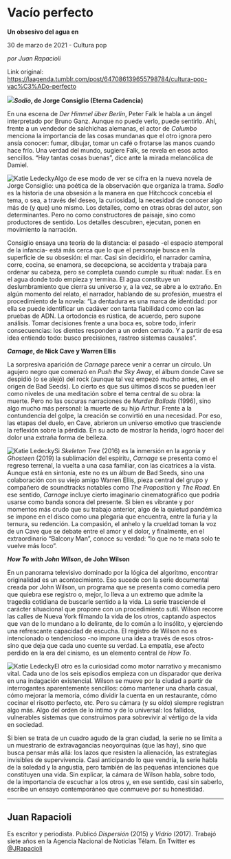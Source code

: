 # Vacío perfecto

**Un obsesivo del agua en**

30 de marzo de 2021 - Cultura pop

_por Juan Rapacioli_

Link original: https://laagenda.tumblr.com/post/647086139655798784/cultura-pop-vac%C3%ADo-perfecto

![](https://64.media.tumblr.com/a3a4224a5adc7f9ebd502ff52a1e20b4/7363e15c5fbcedce-72/s500x750/551c0a1a7f6f8a52fe09848ae0bbea23b847faee.jpg)***Sodio*, de Jorge Consiglio (Eterna Cadencia)** 

En una escena de *Der Himmel über Berlin*, Peter Falk le habla a un ángel interpretado por Bruno Ganz. Aunque no puede verlo, puede sentirlo. Ahí, frente a un vendedor de salchichas alemanas, el actor de *Columbo* menciona la importancia de las cosas mundanas que el otro ignora pero ansía conocer: fumar, dibujar, tomar un café o frotarse las manos cuando hace frío. Una verdad del mundo, sugiere Falk, se revela en esos actos sencillos. “Hay tantas cosas buenas”, dice ante la mirada melancólica de Damiel.

![Katie Ledecky](https://64.media.tumblr.com/755babb61571203b2459571bc4840a17/7363e15c5fbcedce-68/s250x400/f66063ecb58a0200c814c2ffb18b2b73f0d448c2.jpg)Algo de ese modo de ver se cifra en la nueva novela de Jorge Consiglio: una poética de la observación que organiza la trama. *Sodio* es la historia de una obsesión a la manera en que Hitchcock concebía el tema, o sea, a través del deseo, la curiosidad, la necesidad de conocer algo más de (y que) uno mismo. Los detalles, como en otras obras del autor, son determinantes. Pero no como constructores de paisaje, sino como productores de sentido. Los detalles descubren, ejecutan, ponen en movimiento la narración. 

Consiglio ensaya una teoría de la distancia: el pasado -el espacio atemporal de la infancia- está más cerca que lo que el personaje busca en la superficie de su obsesión: el mar. Casi sin decidirlo, el narrador camina, corre, cocina, se enamora, se decepciona, se accidenta y trabaja para ordenar su cabeza, pero se completa cuando cumple su ritual: nadar. Es en el agua donde todo empieza y termina. El agua constituye un deslumbramiento que cierra su universo y, a la vez, se abre a lo extraño. En algún momento del relato, el narrador, hablando de su profesión, muestra el procedimiento de la novela: “La dentadura es una marca de identidad: por ella se puede identificar un cadáver con tanta fiabilidad como con las pruebas de ADN. La ortodoncia es rústica, de acuerdo, pero supone análisis. Tomar decisiones frente a una boca es, sobre todo, inferir consecuencias: los dientes responden a un orden cerrado. Y a partir de esa idea entiendo todo: busco precisiones, rastreo sistemas causales”.

***Carnage*, de Nick Cave y Warren Ellis** 

La sorpresiva aparición de *Carnage* parece venir a cerrar un círculo. Un agujero negro que comenzó en *Push the Sky Away*, el álbum donde Cave se despidió (o se alejó) del rock (aunque tal vez empezó mucho antes, en el origen de Bad Seeds). Lo cierto es que sus últimos discos se pueden leer como niveles de una meditación sobre el tema central de su obra: la muerte. Pero no las oscuras narraciones de *Murder Ballads* (1996), sino algo mucho más personal: la muerte de su hijo Arthur. Frente a la contundencia del golpe, la creación se convirtió en una necesidad. Por eso, las etapas del duelo, en Cave, abrieron un universo emotivo que trasciende la reflexión sobre la pérdida. En su acto de mostrar la herida, logró hacer del dolor una extraña forma de belleza. 

![Katie Ledecky](https://64.media.tumblr.com/eb5a3489b09a2b0572d78ee24d7011d6/7363e15c5fbcedce-c8/s250x400/70d65ebfa4d43e867a95cd799eaf6e492d3d580f.jpg)Si *Skeleton Tree* (2016) es la inmersión en la agonía y *Ghosteen* (2019) la sublimación del espíritu, *Carnage* se presenta como el regreso terrenal, la vuelta a una casa familiar, con las cicatrices a la vista. Aunque está en sintonía, este no es un álbum de Bad Seeds, sino una colaboración con su viejo amigo Warren Ellis, pieza central del grupo y compañero de soundtracks notables como *The Proposition* y *The Road*. En ese sentido, *Carnage* incluye cierto imaginario cinematográfico que podría usarse como banda sonora del presente. Si bien es vibrante y por momentos más crudo que su trabajo anterior, algo de la quietud pandémica se impone en el disco como una plegaria que encuentra, entre la furia y la ternura, su redención. La compasión, el anhelo y la crueldad toman la voz de un Cave que se debate entre el amor y el dolor, y finalmente, en el extraordinario “Balcony Man”, conoce su verdad: “lo que no te mata solo te vuelve más loco”. 

***How To with John Wilson*, de John Wilson**

En un panorama televisivo dominado por la lógica del algoritmo, encontrar originalidad es un acontecimiento. Eso sucede con la serie documental creada por John Wilson, un programa que se presenta como comedia pero que quiebra ese registro o, mejor, lo lleva a un extremo que admite la tragedia cotidiana de buscarle sentido a la vida. La serie trasciende el carácter situacional que propone con un procedimiento sutil. Wilson recorre las calles de Nueva York filmando la vida de los otros, captando aspectos que van de lo mundano a lo delirante, de lo común a lo insólito, y ejerciendo una refrescante capacidad de escucha. El registro de Wilson no es intencionado o tendencioso -no impone una idea a través de esos otros- sino que deja que cada uno cuente su verdad. La empatía, ese afecto perdido en la era del cinismo, es un elemento central de *How To*. 

![Katie Ledecky](https://64.media.tumblr.com/2262d09516a662a8d265eeb0cd7caf52/7363e15c5fbcedce-51/s250x400/d1ac652a39413df745579e2379a5f7066f9ac9d9.jpg)El otro es la curiosidad como motor narrativo y mecanismo vital. Cada uno de los seis episodios empieza con un disparador que deriva en una indagación existencial. Wilson se mueve por la ciudad a partir de interrogantes aparentemente sencillos: cómo mantener una charla casual, cómo mejorar la memoria, cómo dividir la cuenta en un restaurante, cómo cocinar el risotto perfecto, etc. Pero su cámara (y su oído) siempre registran algo más. Algo del orden de lo íntimo y de lo universal: los fallidos, vulnerables sistemas que construimos para sobrevivir al vértigo de la vida en sociedad. 

Si bien se trata de un cuadro agudo de la gran ciudad, la serie no se limita a un muestrario de extravagancias neoyorquinas (que las hay), sino que busca pensar más allá: los lazos que resisten la alienación, las estrategias invisibles de supervivencia. Casi anticipando lo que vendría, la serie habla de la soledad y la angustia, pero también de las pequeñas intenciones que constituyen una vida. Sin explicar, la cámara de Wilson habla, sobre todo, de la importancia de escuchar a los otros y, en ese sentido, casi sin saberlo, escribe un ensayo contemporáneo que conmueve por su honestidad. 

  




---

Juan Rapacioli
--------------

 Es escritor y periodista. Publicó *Dispersión* (2015) y *Vidrio* (2017). Trabajó siete años en la Agencia Nacional de Noticias Télam. En Twitter es [@JRapacioli](https://twitter.com/Jrapacioli) 

